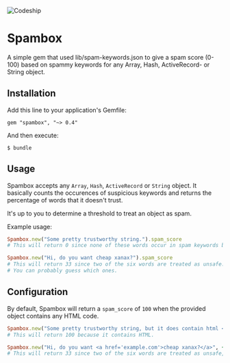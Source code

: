 ![Codeship](https://codeship.com/projects/a91afb80-7d76-0133-4418-6a5cc34fb59d/status?branch=master)

# Spambox
A simple gem that used lib/spam-keywords.json to give a spam score (0-100) based on spammy keywords for any Array, Hash, ActiveRecord- or String object.

## Installation

Add this line to your application's Gemfile:

    gem "spambox", "~> 0.4"

And then execute:

    $ bundle

## Usage

Spambox accepts any `Array`, `Hash`, `ActiveRecord` or `String` object. It basically counts the occurences of suspicious keywords and returns the percentage of words that it doesn't trust.

It's up to you to determine a threshold to treat an object as spam.

Example usage:

```ruby
Spambox.new("Some pretty trustworthy string.").spam_score
# This will return 0 since none of these words occur in spam keywords blacklist.

Spambox.new("Hi, do you want cheap xanax?").spam_score
# This will return 33 since two of the six words are treated as unsafe.
# You can probably guess which ones.
```

## Configuration

By default, Spambox will return a `spam_score` of `100` when the provided object contains any HTML code.

```ruby
Spambox.new("Some pretty trustworthy string, but it does contain html <a href='example.com'>bar</a>.").spam_score
# This will return 100 because it contains HTML.

Spambox.new("Hi, do you want <a href='example.com'>cheap xanax?</a>", { allow_html: true }).spam_score
# This will return 33 since two of the six words are treated as unsafe, but the HTMl is accepted.
```

